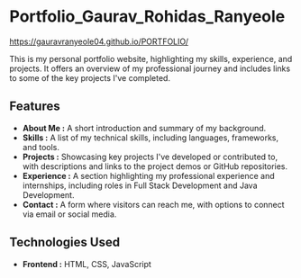 # Portfolio_Gaurav_Rohidas_Ranyeole
 https://gauravranyeole04.github.io/PORTFOLIO/

 
This is my personal portfolio website, highlighting my skills, experience, and projects. It offers an overview of my professional journey and includes links to some of the key projects I've completed.

## Features
- **About Me :** A short introduction and summary of my background.
- **Skills :** A list of my technical skills, including languages, frameworks, and tools.
- **Projects :** Showcasing key projects I've developed or contributed to, with descriptions and links to the project demos or GitHub repositories.
- **Experience :** A section highlighting my professional experience and internships, including roles in Full Stack Development and Java Development.
- **Contact :** A form where visitors can reach me, with options to connect via email or social media.


## Technologies Used
- **Frontend :** HTML, CSS, JavaScript
